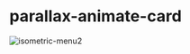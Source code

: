 # parallax-animate-card

![isometric-menu2](https://user-images.githubusercontent.com/100160834/215850442-85b8ff4f-dbd6-48a9-a420-734da1fd2cb5.gif)
